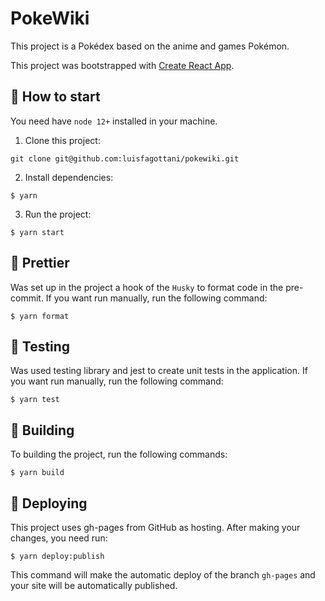 # PokeWiki

This project is a Pokédex based on the anime and games Pokémon.

This project was bootstrapped with [Create React App](https://github.com/facebook/create-react-app).

## :checkered_flag: How to start

You need have `node 12+` installed in your machine.

1. Clone this project:

```
git clone git@github.com:luisfagottani/pokewiki.git
```

2. Install dependencies:

```
$ yarn
```

3. Run the project:

```
$ yarn start
```

## :tophat: Prettier

Was set up in the project a hook of the `Husky` to format code in the pre-commit. If you want run manually, run the following command:

```
$ yarn format
```

## :microscope: Testing

Was used testing library and jest to create unit tests in the application. If you want run manually, run the following command:

```
$ yarn test
```

## :hammer: Building

To building the project, run the following commands:

```
$ yarn build
```

## :rocket: Deploying

This project uses gh-pages from GitHub as hosting. After making your changes, you need run:

```
$ yarn deploy:publish
```

This command will make the automatic deploy of the branch `gh-pages` and your site will be automatically published.
